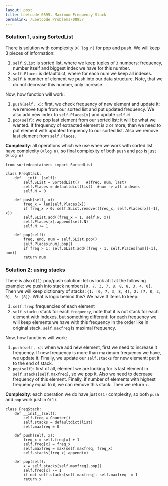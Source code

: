 ```yaml
---
layout: post
title: Leetcode 0895. Maximum Frequency Stack
permalink: /Leetcode Problems/0895/
---
```


### Solution 1, using SortedList

 There is solution with complexity `O( log n)` for pop and push. We will keep 3 pieces of information:
1. `self.SList` is sorted list, where we keep tuples of `3` numbers: frequency, number itself and biggest index we have for this number.
2. `self.Places` is defaultdict, where for each num we keep all indexes.
3. `self.N` number of element we push into our data structure. Note, that we do not decrease this number, only increase.

Now, how function will work:
1. `push(self, x)`: first, we check frequency of new element and update it: we remove tuple from our sorted list and put updated frequency. We also add new index to `self.Places[x]` and update `self.N`
2. `pop(self)`: we pop last element from our sorted list: it will be what we wanted. If frequency of extracted element is `2` or more, than we need to put element with updated frequency to our sorted list. Also we remove last element from `self.Places`.

**Complexity**: all operations which we use when we work with sorted list have complexity `O(log n)`, so final complexity of both `push` and `pop` is just `O(log n)`

```
from sortedcontainers import SortedList

class FreqStack:
    def __init__(self):
        self.SList = SortedList()   #(freq, num, last)
        self.Places = defaultdict(list)  #num -> all indexes
        self.N = 0

    def push(self, x):
        freq_x = len(self.Places[x])
        if freq_x > 0: self.SList.remove((freq_x, self.Places[x][-1], x))
        self.SList.add((freq_x + 1, self.N, x))
        self.Places[x].append(self.N)
        self.N += 1
        
    def pop(self):
        freq, end, num = self.SList.pop()
        self.Places[num].pop()
        if freq > 1: self.SList.add((freq - 1, self.Places[num][-1], num))
        return num
```

### Solution 2: using stacks

There is also `O(1)` pop/push solution: let us look at it at the following example: we push into stack numbers`[0, 7, 3, 7, 8, 8, 8, 3, 4, 0]`. Then we will keep dictionary of stacks: `{1: [0, 7, 3, 8, 4], 2: [7, 8, 3, 0], 3: [8]}`. What is logic behind this? We have 3 items to keep:

1. `self.freq`: frequencies of each element
2. `self.stacks`: stack for each `frequency`, note that it is not stack for each element with indexes, but something different: for each frequency we will keep elements we have with this frequency in the order like in original stack.
`self.maxfreq` is maximal frequency.

Now, how functions will work:

1. `push(self, x)`: when we add new element, first we need to increase it frequency. If new frequency is more than maximum frequency we have, we update it. Finally, we update our `self.stacks` for new element: put it to the end of stack.
2. `pop(self)`: first of all, element we are looking for is last element in `self.stacks[self.maxfreq]`, so we pop it. Also we need to decrease frequency of this element. Finally, if number of elements with highest frequency equal to `0`, we can remove this stack. Then we return `x`.

**Complexity**: each operation we do have just `O(1)` complexity, so both `push` and `pop` work just in `O(1)`.

```
class FreqStack:
    def __init__(self):
        self.freq = Counter()
        self.stacks = defaultdict(list)
        self.maxfreq = 0

    def push(self, x):
        freq_x = self.freq[x] + 1
        self.freq[x] = freq_x
        self.maxfreq = max(self.maxfreq, freq_x)
        self.stacks[freq_x].append(x)

    def pop(self):
        x = self.stacks[self.maxfreq].pop()
        self.freq[x] -= 1
        if not self.stacks[self.maxfreq]: self.maxfreq -= 1
        return x
```
